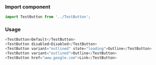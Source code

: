 ### Import component

```jsx static
import TestButton from '../TestButton';
```

### Usage

```js
<TestButton>Default</TestButton>
<TestButton disabled>Disabled</TestButton>
<TestButton variant="outlined" state="loading">Outline</TestButton>
<TestButton variant="outlined">Outline</TestButton>
<TestButton href="www.google.com">Link</TestButton>
```